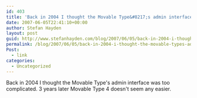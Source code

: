 ```yaml
---
id: 403
title: 'Back in 2004 I thought the Movable Type&#8217;s admin interface was too complicated. 3 years later Movable Type 4 doesn&#8217;t seem any easier.'
date: 2007-06-05T22:41:10+00:00
author: Stefan Hayden
layout: post
guid: http://www.stefanhayden.com/blog/2007/06/05/back-in-2004-i-thought-the-movable-types-admin-interface-was-too-complicated-3-years-later-movable-type-4-doesnt-seem-any-easier/
permalink: /blog/2007/06/05/back-in-2004-i-thought-the-movable-types-admin-interface-was-too-complicated-3-years-later-movable-type-4-doesnt-seem-any-easier/
Post:
  - link
categories:
  - Uncategorized
---
```

<p>Back in 2004 I thought the Movable Type's admin interface was too complicated. 3 years later Movable Type 4 doesn't seem any easier.
</p>
